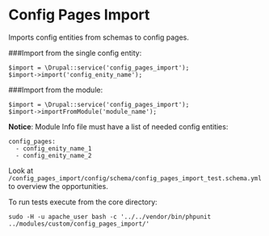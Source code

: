Config Pages Import
======

Imports config entities from schemas to config pages.

###Import from the single config entity:
```
$import = \Drupal::service('config_pages_import');
$import->import('config_enity_name');
```

###Import from the module:
```
$import = \Drupal::service('config_pages_import');
$import->importFromModule('module_name');
```
**Notice**: Module Info file must have a list of needed config entities:
```
config_pages:
  - config_enity_name_1
  - config_enity_name_2
```

Look at `/config_pages_import/config/schema/config_pages_import_test.schema.yml` to overview the opportunities. 

To run tests execute from the core directory:

`sudo -H -u apache_user bash -c '../../vendor/bin/phpunit ../modules/custom/config_pages_import/'`